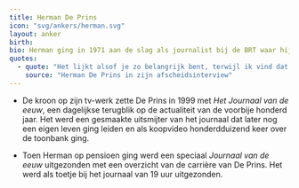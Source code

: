 ```yaml
---
title: Herman De Prins
icon: "svg/ankers/herman.svg"
layout: anker
birth:
bio: Herman ging in 1971 aan de slag als journalist bij de BRT waar hij opklom tot  nieuwslezer en eindredacteur.
quotes:
  - quote: "Het lijkt alsof je zo belangrijk bent, terwijl ik vind dat journalisten uit de schijnwerpers moeten blijven."
    source: "Herman De Prins in zijn afscheidsinterview"
---
```


* De kroon op zijn tv-werk zette De Prins in 1999 met <cite>Het Journaal van de eeuw</cite>, een dagelijkse terugblik op de actualiteit van de voorbije honderd jaar. Het werd een gesmaakte uitsmijter van het journaal dat later nog een eigen leven ging leiden en als koopvideo honderdduizend keer over de toonbank ging.

* Toen Herman op pensioen ging werd een speciaal <cite>Journaal van de eeuw</cite> uitgezonden met een overzicht van de carrière van De Prins. Het werd als toetje bij het journaal van 19 uur uitgezonden.
